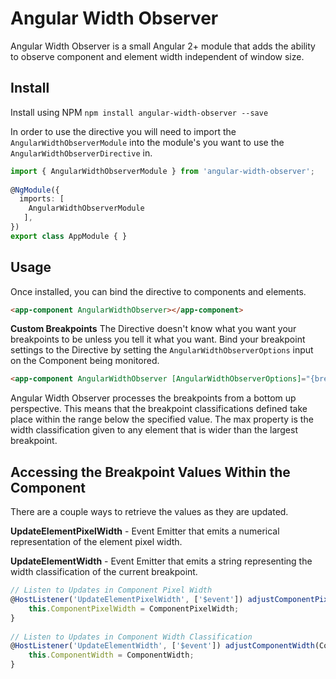 # Angular Width Observer

Angular Width Observer is a small Angular 2+ module that adds the ability to observe component and element width independent of window size.

## Install
Install using NPM
`npm install angular-width-observer --save`

In order to use the directive you will need to import the `AngularWidthObserverModule` into the module's you want to use the `AngularWidthObserverDirective` in.

```typescript
import { AngularWidthObserverModule } from 'angular-width-observer';
    
@NgModule({
  imports: [
    AngularWidthObserverModule
   ],
})
export class AppModule { }
```

## Usage

Once installed, you can bind the directive to components and elements.

```html
<app-component AngularWidthObserver></app-component>
```

**Custom Breakpoints**
The Directive doesn't know what you want your breakpoints to be unless you tell it what you want. Bind your breakpoint settings to the Directive by setting the `AngularWidthObserverOptions` input on the Component being monitored.

```html
<app-component AngularWidthObserver [AngularWidthObserverOptions]="{breakpoints: { compact: 520, normal: 640 }, max: 'wide'}"></app-component>
```

Angular Width Observer processes the breakpoints from a bottom up perspective. This means that the breakpoint classifications defined take place within the range below the specified value. The max property is the width classification given to any element that is wider than the largest breakpoint.

## Accessing the Breakpoint Values Within the Component
There are a couple ways to retrieve the values as they are updated.

**UpdateElementPixelWidth** - Event Emitter that emits a numerical representation of the element pixel width.

**UpdateElementWidth** - Event Emitter that emits a string representing the width classification of the current breakpoint.

```typescript
// Listen to Updates in Component Pixel Width
@HostListener('UpdateElementPixelWidth', ['$event']) adjustComponentPixelWidth(ComponentPixelWidth) {
    this.ComponentPixelWidth = ComponentPixelWidth;
}
    
// Listen to Updates in Component Width Classification
@HostListener('UpdateElementWidth', ['$event']) adjustComponentWidth(ComponentWidth) {
    this.ComponentWidth = ComponentWidth;
}
```
